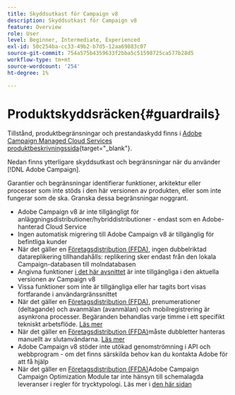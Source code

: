 ```yaml
---
title: Skyddsutkast för Campaign v8
description: Skyddsutkast för Campaign v8
feature: Overview
role: User
level: Beginner, Intermediate, Experienced
exl-id: 50c254ba-cc33-49b2-b7d5-12aa69883c07
source-git-commit: 754a575b4359633f2bba5c51598725ca577b28d5
workflow-type: tm+mt
source-wordcount: '254'
ht-degree: 1%

---
```


# Produktskyddsräcken{#guardrails}

Tillstånd, produktbegränsningar och prestandaskydd finns i [Adobe Campaign Managed Cloud Services produktbeskrivningssida](https://helpx.adobe.com/legal/product-descriptions/adobe-campaign-managed-cloud-services.html){target="_blank"}.

Nedan finns ytterligare skyddsutkast och begränsningar när du använder [!DNL Adobe Campaign].

Garantier och begränsningar identifierar funktioner, arkitektur eller processer som inte stöds i den här versionen av produkten, eller som inte fungerar som de ska. Granska dessa begränsningar noggrant.

* Adobe Campaign v8 är inte tillgängligt för anläggningsdistributioner/hybriddistributioner - endast som en Adobe-hanterad Cloud Service
* Ingen automatisk migrering till Adobe Campaign v8 är tillgänglig för befintliga kunder
* När det gäller en [Företagsdistribution (FFDA)](../architecture/enterprise-deployment.md), ingen dubbelriktad datareplikering tillhandahålls: replikering sker endast från den lokala Campaign-databasen till molndatabasen
* Angivna funktioner [i det här avsnittet](v7-to-v8.md#gs-unavailable-features) är inte tillgängliga i den aktuella versionen av Campaign v8
* Vissa funktioner som inte är tillgängliga eller har tagits bort visas fortfarande i användargränssnittet
* När det gäller en [Företagsdistribution (FFDA)](../architecture/enterprise-deployment.md), prenumerationer (deltagande) och avanmälan (avanmälan) och mobilregistrering är asynkrona processer. Begäranden behandlas varje timme i ett specifikt tekniskt arbetsflöde. [Läs mer](../architecture/replication.md#tech-wf)
* När det gäller en [Företagsdistribution (FFDA)](../architecture/enterprise-deployment.md)måste dubbletter hanteras manuellt av slutanvändarna. [Läs mer](../architecture/keys.md)
* Adobe Campaign v8 stöder inte utökad genomströmning i API och webbprogram - om det finns särskilda behov kan du kontakta Adobe för att få hjälp
* När det gäller en [Företagsdistribution (FFDA)](../architecture/enterprise-deployment.md)Adobe Campaign Campaign Optimization Module tar inte hänsyn till schemalagda leveranser i regler för trycktypologi. Läs mer i [den här sidan](../../automation/campaign-opt/pressure-rules.md)